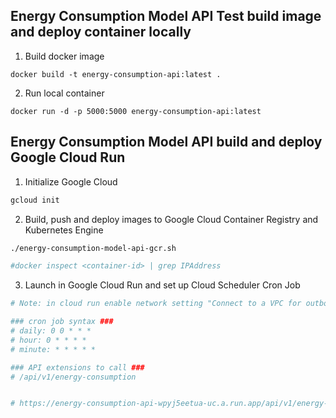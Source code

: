 ## Energy Consumption Model API Test build image and deploy container locally

1. Build docker image
```
docker build -t energy-consumption-api:latest .
```


2. Run local container
```
docker run -d -p 5000:5000 energy-consumption-api:latest 
```

## Energy Consumption Model API build and deploy Google Cloud Run

1. Initialize Google Cloud
```bash
gcloud init
```


2. Build, push and deploy images to Google Cloud Container Registry and Kubernetes Engine
```bash
./energy-consumption-model-api-gcr.sh

#docker inspect <container-id> | grep IPAddress
```


3. Launch in Google Cloud Run and set up Cloud Scheduler Cron Job
```bash
# Note: in cloud run enable network setting "Connect to a VPC for outbound traffic"

### cron job syntax ###
# daily: 0 0 * * *
# hour: 0 * * * *
# minute: * * * * *

### API extensions to call ###
# /api/v1/energy-consumption


# https://energy-consumption-api-wpyj5eetua-uc.a.run.app/api/v1/energy-consumption
```